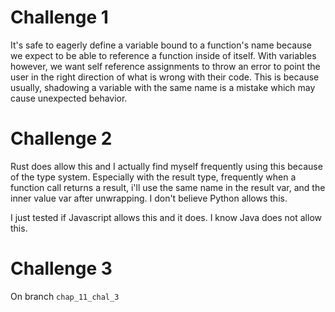 # Challenge 1

It's safe to eagerly define a variable bound to a function's name because we
expect to be able to reference a function inside of itself. With variables
however, we want self reference assignments to throw an error to point the user
in the right direction of what is wrong with their code. This is because
usually, shadowing a variable with the same name is a mistake which may cause
unexpected behavior.

# Challenge 2

Rust does allow this and I actually find myself frequently using this because
of the type system. Especially with the result type, frequently when a function
call returns a result, i'll use the same name in the result var, and the inner
value var after unwrapping. I don't believe Python allows this.

I just tested if Javascript allows this and it does. I know Java does not allow
this.

# Challenge 3

On branch `chap_11_chal_3`
